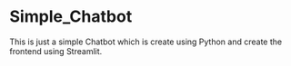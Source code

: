 # Simple_Chatbot
This is just a simple Chatbot which is create using Python and create the frontend using Streamlit.
